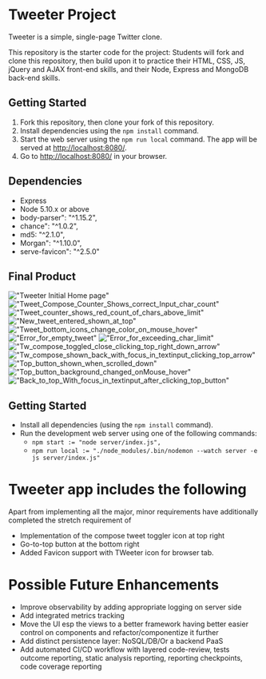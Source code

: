 # Tweeter Project

Tweeter is a simple, single-page Twitter clone.

This repository is the starter code for the project: Students will fork and clone this repository, then build upon it to practice their HTML, CSS, JS, jQuery and AJAX front-end skills, and their Node, Express and MongoDB back-end skills.

## Getting Started

1. Fork this repository, then clone your fork of this repository.
2. Install dependencies using the `npm install` command.
3. Start the web server using the `npm run local` command. The app will be served at <http://localhost:8080/>.
4. Go to <http://localhost:8080/> in your browser.

## Dependencies

- Express
- Node 5.10.x or above
- body-parser": "^1.15.2",
- chance": "^1.0.2",
- md5: "^2.1.0",
- Morgan": "^1.10.0",
- serve-favicon": "^2.5.0"

## Final Product

!["Tweeter Initial Home page"](https://github.com/smplsoln/tweeter/blob/master/docs/Tweeter-Initial-Home-page.png)
!["Tweet_Compose_Counter_Shows_correct_Input_char_count"](https://github.com/smplsoln/tweeter/blob/master/docs/Tweet_Compose_Counter_Shows_correct_Input_char_count.png)
!["Tweet_counter_shows_red_count_of_chars_above_limit"](https://github.com/smplsoln/tweeter/blob/master/docs/Tweet_counter_shows_red_count_of_chars_above_limit.png)
!["New_tweet_entered_shown_at_top"](https://github.com/smplsoln/tweeter/blob/master/docs/New_tweet_entered_shown_at_top.png)
!["Tweet_bottom_icons_change_color_on_mouse_hover"](https://github.com/smplsoln/tweeter/blob/master/docs/Tweet_bottom_icons_change_color_on_mouse_hover.png)
!["Error_for_empty_tweet"](https://github.com/smplsoln/tweeter/blob/master/docs/Error_for_empty_tweet.png)
!["Error_for_exceeding_char_limit"](https://github.com/smplsoln/tweeter/blob/master/docs/Error_for_exceeding_char_limit.png)
!["Tw_compose_toggled_close_clicking_top_right_down_arrow"](https://github.com/smplsoln/tweeter/blob/master/docs/Tw_compose_toggled_close_clicking_top_right_down_arrow.png)
!["Tw_compose_shown_back_with_focus_in_textinput_clicking_top_arrow"](https://github.com/smplsoln/tweeter/blob/master/docs/Tw_compose_shown_back_with_focus_in_textinput_clicking_top_arrow.png)
!["Top_button_shown_when_scrolled_down"](https://github.com/smplsoln/tweeter/blob/master/docs/Top_button_shown_when_scrolled_down.png)
!["Top_button_background_changed_onMouse_hover"](https://github.com/smplsoln/tweeter/blob/master/docs/Top_button_background_changed_onMouse_hover.png)
!["Back_to_top_With_focus_in_textinput_after_clicking_top_button"](https://github.com/smplsoln/tweeter/blob/master/docs/Back_to_top_With_focus_in_textinput_after_clicking_top_button.png)

## Getting Started

- Install all dependencies (using the `npm install` command).
- Run the development web server using one of the  following commands:
  - `npm start := "node server/index.js",`
  - `npm run local := "./node_modules/.bin/nodemon --watch server -e js server/index.js"`

# Tweeter app includes the following
Apart from implementing all the major, minor requirements have additionally completed the stretch requirement of
 - Implementation of the compose tweet toggler icon at top right
 - Go-to-top button at the bottom right
 - Added Favicon support with TWeeter icon for browser tab.

# Possible Future Enhancements
  - Improve observability by adding appropriate logging on server side
  - Add integrated metrics tracking
  - Move the UI esp the views to a better framework having better easier control on components and refactor/componentize it further
  - Add distinct persistence layer: NoSQL/DB/Or a backend PaaS
  - Add automated CI/CD workflow with layered code-review, tests outcome reporting, static analysis reporting, reporting checkpoints, code coverage reporting
